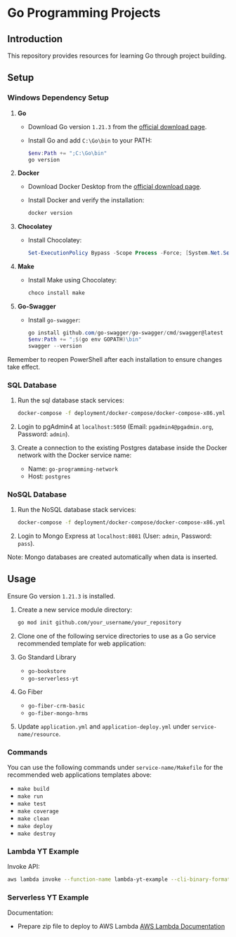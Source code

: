 # Go Programming Projects

## Introduction

This repository provides resources for learning Go through project building.

## Setup

### Windows Dependency Setup

1. **Go**
   - Download Go version `1.21.3` from the [official download page](https://golang.org/dl/).
   - Install Go and add `C:\Go\bin` to your PATH:

     ```powershell
     $env:Path += ";C:\Go\bin"
     go version
     ```

2. **Docker**
   - Download Docker Desktop from the [official download page](https://www.docker.com/products/docker-desktop).
   - Install Docker and verify the installation:

     ```powershell
     docker version
     ```

3. **Chocolatey**
   - Install Chocolatey:

     ```powershell
     Set-ExecutionPolicy Bypass -Scope Process -Force; [System.Net.ServicePointManager]::SecurityProtocol = [System.Net.ServicePointManager]::SecurityProtocol -bor 3072; iex ((New-Object System.Net.WebClient).DownloadString('https://chocolatey.org/install.ps1'))
     ```

4. **Make**
   - Install Make using Chocolatey:

     ```powershell
     choco install make
     ```

5. **Go-Swagger**
   - Install `go-swagger`:

     ```powershell
     go install github.com/go-swagger/go-swagger/cmd/swagger@latest
     $env:Path += ";$(go env GOPATH)\bin"
     swagger --version
     ```

Remember to reopen PowerShell after each installation to ensure changes take effect.

### SQL Database

1. Run the sql database stack services:

    ```bash
    docker-compose -f deployment/docker-compose/docker-compose-x86.yml --profile sql_database up -d
    ```

2. Login to pgAdmin4 at `localhost:5050` (Email: `pgadmin4@pgadmin.org`, Password: `admin`).
3. Create a connection to the existing Postgres database inside the Docker network with the Docker service name:
    - Name: `go-programming-network`
    - Host: `postgres`

### NoSQL Database

1. Run the NoSQL database stack services:

    ```bash
    docker-compose -f deployment/docker-compose/docker-compose-x86.yml --profile nosql_database up -d
    ```

2. Login to Mongo Express at `localhost:8081` (User: `admin`, Password: `pass`).

Note: Mongo databases are created automatically when data is inserted.

## Usage

Ensure Go version `1.21.3` is installed. 

1. Create a new service module directory:

    ```bash
    go mod init github.com/your_username/your_repository
    ```

2. Clone one of the following service directories to use as a Go service recommended template for web application:
1. Go Standard Library
    - `go-bookstore`
    - `go-serverless-yt`
2. Go Fiber
    - `go-fiber-crm-basic`
    - `go-fiber-mongo-hrms`

3. Update `application.yml` and `application-deploy.yml` under `service-name/resource`.

### Commands

You can use the following commands under `service-name/Makefile` for the recommended web applications templates above:

- `make build`
- `make run`
- `make test`
- `make coverage`
- `make clean`
- `make deploy`
- `make destroy`

### Lambda YT Example

Invoke API:

```bash
aws lambda invoke --function-name lambda-yt-example --cli-binary-format raw-in-base64-out --payload '{\"What is your name?\": \"Jim\",\"How old are you?\": 33}' output.txt
```

### Serverless YT Example

Documentation:
- Prepare zip file to deploy to AWS Lambda
[AWS Lambda Documentation](https://docs.aws.amazon.com/lambda/latest/dg/golang-package.html)